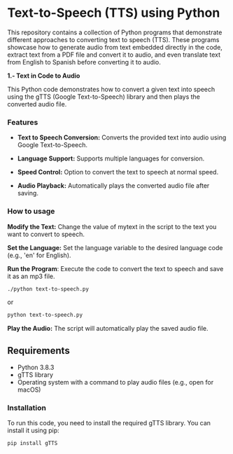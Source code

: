 # Text-to-Speech (TTS) using Python


This repository contains a collection of Python programs that demonstrate different approaches to converting text to speech (TTS). These programs showcase how to generate audio from text embedded directly in the code, extract text from a PDF file and convert it to audio, and even translate text from English to Spanish before converting it to audio.

**1.- Text in Code to Audio**

This Python code demonstrates how to convert a given text into speech using the gTTS (Google Text-to-Speech) library and then plays the converted audio file.


### Features

* **Text to Speech Conversion:** Converts the provided text into audio using Google Text-to-Speech.

* **Language Support:** Supports multiple languages for conversion.

* **Speed Control:** Option to convert the text to speech at normal speed.

* **Audio Playback:** Automatically plays the converted audio file after saving.



### How to usage

**Modify the Text:** Change the value of mytext in the script to the text you want to convert to speech.

**Set the Language:** Set the language variable to the desired language code (e.g., 'en' for English).    

 **Run the Program**: Execute the code to convert the text to speech and save it as an mp3 file.
```bash
./python text-to-speech.py
```
or

```bash
python text-to-speech.py
```

**Play the Audio:** The script will automatically play the saved audio file.


## Requirements

 * Python 3.8.3
 * gTTS library
 * Operating system with a command to play audio files (e.g., open for macOS)

### Installation

To run this code, you need to install the required gTTS library. You can install it using pip:
```bash
pip install gTTS
```

